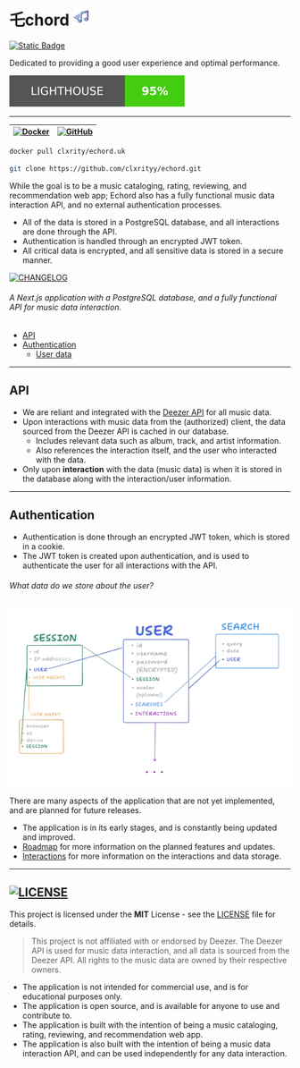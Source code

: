 # 乇chord <img src="./public/apple-touch-icon.png" width="32px" />

[![Static Badge](https://img.shields.io/badge/website-echord?style=for-the-badge&logo=appveyor&logoColor=%238fc0c9&logoSize=auto&label=echord.uk&labelColor=%233f5067&color=%23294380&link=https%3A%2F%2Fechord.uk)](https://echord.uk)

Dedicated to providing a good user experience and optimal performance.

[![Lighthouse](./.assets/lighthouse/lighthouse.svg)](./_assets/markdown/LIGHTHOUSE.md)

---

| [![Docker](https://img.shields.io/badge/docker-%230db7ed.svg?style=for-the-badge&logo=docker&logoColor=white)](https://hub.docker.com/r/clxrity/echord.uk) | [![GitHub](https://img.shields.io/badge/github-%23121011.svg?style=for-the-badge&logo=github&logoColor=white)](https://github.com/clxrityy/echord) |
| :--------------------------------------------------------------------------------------------------------------------------------------------------------: | :------------------------------------------------------------------------------------------------------------------------------------------------: |

```bash
docker pull clxrity/echord.uk
```

```bash
git clone https://github.com/clxrityy/echord.git
```

While the goal is to be a music cataloging, rating, reviewing, and recommendation web app; Echord also has a fully functional music data interaction API, and no external authentication processes.

- All of the data is stored in a PostgreSQL database, and all interactions are done through the API.
- Authentication is handled through an encrypted JWT token.
- All critical data is encrypted, and all sensitive data is stored in a secure manner.

[<img src="https://img.shields.io/badge/changelog-read?style=for-the-badge&logo=readdotcv&logoSize=auto&label=%20&color=%23373a3fbb&link=https%3A%2F%2Fgithub.com%2Fclxrityy%2Fechord%2Fblob%2Fmain%2FLICENSE" alt="CHANGELOG" />](./CHANGELOG.md)

###### A Next.js application with a PostgreSQL database, and a fully functional API for music data interaction.

- [API](#api)
- [Authentication](#authentication)
  - [User data](#what-data-do-we-store-about-the-user)

---

## API

- We are reliant and integrated with the [Deezer API](https://developers.deezer.com/api) for all music data.
- Upon interactions with music data from the (authorized) client, the data sourced from the Deezer API is cached in our database.
  - Includes relevant data such as album, track, and artist information.
  - Also references the interaction itself, and the user who interacted with the data.
- Only upon **interaction** with the data (music data) is when it is stored in the database along with the interaction/user information.

---

## Authentication

- Authentication is done through an encrypted JWT token, which is stored in a cookie.
- The JWT token is created upon authentication, and is used to authenticate the user for all interactions with the API.

###### What data do we store about the user?

<img src="./assets/USER_INFO_MODEL.png" alt="User data storage model" />

There are many aspects of the application that are not yet implemented, and are planned for future releases.

- The application is in its early stages, and is constantly being updated and improved.
- [Roadmap](./assets/markdown/ROADMAP.md) for more information on the planned features and updates.
- [Interactions](./assets/markdown/INTERACTIONS.md) for more information on the interactions and data storage.

---

## [<img src="https://img.shields.io/badge/license-read?style=for-the-badge&logoSize=auto&label=%20MIT&labelColor=%23eeeeee&color=%23373a3fbb&link=https%3A%2F%2Fgithub.com%2Fclxrityy%2Fechord%2Fblob%2Fmain%2FLICENSE" alt="LICENSE" />](./LICENSE)

This project is licensed under the **MIT** License - see the [LICENSE](./LICENSE) file for details.

> This project is not affiliated with or endorsed by Deezer. The Deezer API is used for music data interaction, and all data is sourced from the Deezer API. All rights to the music data are owned by their respective owners.

- The application is not intended for commercial use, and is for educational purposes only.
- The application is open source, and is available for anyone to use and contribute to.
- The application is built with the intention of being a music cataloging, rating, reviewing, and recommendation web app.
- The application is also built with the intention of being a music data interaction API, and can be used independently for any data interaction.
